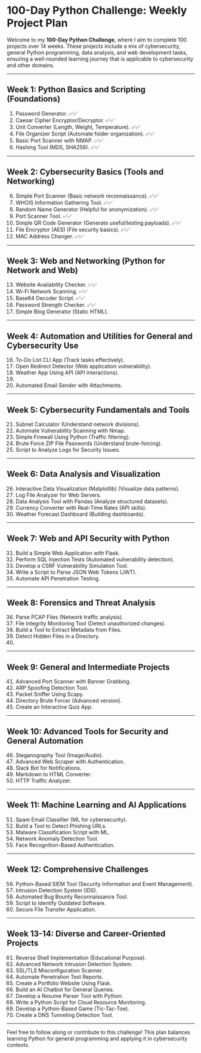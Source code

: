 # 100-Day Python Challenge: Weekly Project Plan

Welcome to my **100-Day Python Challenge**, where I aim to complete 100 projects over 14 weeks. These projects include a mix of cybersecurity, general Python programming, data analysis, and web development tasks, ensuring a well-rounded learning journey that is applicable to cybersecurity and other domains.

---

## Week 1: Python Basics and Scripting (Foundations)
1. Password Generator. ✅✅
2. Caesar Cipher Encryptor/Decryptor. ✅✅
3. Unit Converter (Length, Weight, Temperature). ✅✅
4. File Organizer Script (Automate folder organization). ✅✅
5. Basic Port Scanner with NMAP.  ✅✅
6. Hashing Tool (MD5, SHA256). ✅✅
---

## Week 2: Cybersecurity Basics (Tools and Networking)
6. Simple Port Scanner (Basic network reconnaissance). ✅✅
7. WHOIS Information Gathering Tool. ✅✅
8. Random Name Generator (Helpful for anonymization). ✅✅
9. Port Scanner Tool. ✅✅
10. Simple QR Code Generator (Generate useful/testing payloads). ✅✅
11. File Encryptor (AES) (File security basics). ✅✅
12. MAC Address Changer. ✅✅
---

## Week 3: Web and Networking (Python for Network and Web)
13. Website Availability Checker. ✅✅
14. Wi-Fi Network Scanning. ✅✅
15. Base64 Decoder Script. ✅✅ 
16. Password Strength Checker. ✅✅
15. Simple Blog Generator (Static HTML).

---

## Week 4: Automation and Utilities for General and Cybersecurity Use
16. To-Do List CLI App (Track tasks effectively).
17. Open Redirect Detector (Web application vulnerability).
18. Weather App Using  API (API interactions).
19. 
20. Automated Email Sender with Attachments.

---

## Week 5: Cybersecurity Fundamentals and Tools
21. Subnet Calculator (Understand network divisions).
22. Automate Vulnerability Scanning with Nmap.
23. Simple Firewall Using Python (Traffic filtering).
24. Brute Force ZIP File Passwords (Understand brute-forcing).
25. Script to Analyze Logs for Security Issues.

---

## Week 6: Data Analysis and Visualization
26. Interactive Data Visualization (Matplotlib) (Visualize data patterns).
27. Log File Analyzer for Web Servers.
28. Data Analysis Tool with Pandas (Analyze structured datasets).
29. Currency Converter with Real-Time Rates (API skills).
30. Weather Forecast Dashboard (Building dashboards).

---

## Week 7: Web and API Security with Python
31. Build a Simple Web Application with Flask.
32. Perform SQL Injection Tests (Automated vulnerability detection).
33. Develop a CSRF Vulnerability Simulation Tool.
34. Write a Script to Parse JSON Web Tokens (JWT).
35. Automate API Penetration Testing.

---

## Week 8: Forensics and Threat Analysis
36. Parse PCAP Files (Network traffic analysis).
37. File Integrity Monitoring Tool (Detect unauthorized changes).
38. Build a Tool to Extract Metadata from Files.
39. Detect Hidden Files in a Directory.
40. 

---

## Week 9: General and Intermediate Projects
41. Advanced Port Scanner with Banner Grabbing.
42. ARP Spoofing Detection Tool.
43. Packet Sniffer Using Scapy.
44. Directory Brute Forcer (Advanced version).
45. Create an Interactive Quiz App.

---

## Week 10: Advanced Tools for Security and General Automation
46. Steganography Tool (Image/Audio).
47. Advanced Web Scraper with Authentication.
48. Slack Bot for Notifications.
49. Markdown to HTML Converter.
50. HTTP Traffic Analyzer.

---

## Week 11: Machine Learning and AI Applications
51. Spam Email Classifier (ML for cybersecurity).
52. Build a Tool to Detect Phishing URLs.
53. Malware Classification Script with ML.
54. Network Anomaly Detection Tool.
55. Face Recognition-Based Authentication.

---

## Week 12: Comprehensive Challenges
56. Python-Based SIEM Tool (Security Information and Event Management).
57. Intrusion Detection System (IDS).
58. Automated Bug Bounty Reconnaissance Tool.
59. Script to Identify Outdated Software.
60. Secure File Transfer Application.

---

## Week 13-14: Diverse and Career-Oriented Projects
61. Reverse Shell Implementation (Educational Purpose).
62. Advanced Network Intrusion Detection System.
63. SSL/TLS Misconfiguration Scanner.
64. Automate Penetration Test Reports.
65. Create a Portfolio Website Using Flask.
66. Build an AI Chatbot for General Queries.
67. Develop a Resume Parser Tool with Python.
68. Write a Python Script for Cloud Resource Monitoring.
69. Develop a Python-Based Game (Tic-Tac-Toe).
70. Create a DNS Tunneling Detection Tool.

---

Feel free to follow along or contribute to this challenge! This plan balances learning Python for general programming and applying it in cybersecurity contexts.
